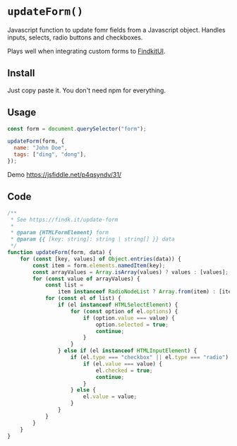 # `updateForm()`

Javascript function to update fomr fields from a Javascript object. Handles inputs, selects, radio buttons and checkboxes.

Plays well when integrating custom forms to [FindkitUI](https://www.findkit.com/building-e-commerce-search/).

## Install

Just copy paste it. You don't need npm for everything.

## Usage

```js
const form = document.querySelector("form");

updateForm(form, {
  name: "John Doe",
  tags: ["ding", "dong"],
});

```

Demo https://jsfiddle.net/p4qsyndv/31/

## Code


```js
/**
 * See https://findk.it/update-form
 *
 * @param {HTMLFormElement} form
 * @param {{ [key: string]: string | string[] }} data
 */
function updateForm(form, data) {
    for (const [key, values] of Object.entries(data)) {
        const item = form.elements.namedItem(key);
        const arrayValues = Array.isArray(values) ? values : [values];
        for (const value of arrayValues) {
            const list =
                item instanceof RadioNodeList ? Array.from(item) : [item];
            for (const el of list) {
                if (el instanceof HTMLSelectElement) {
                    for (const option of el.options) {
                        if (option.value === value) {
                            option.selected = true;
                            continue;
                        }
                    }
                } else if (el instanceof HTMLInputElement) {
                    if (el.type === "checkbox" || el.type === "radio") {
                        if (el.value === value) {
                            el.checked = true;
                            continue;
                        }
                    } else {
                        el.value = value;
                    }
                }
            }
        }
    }
}
```
